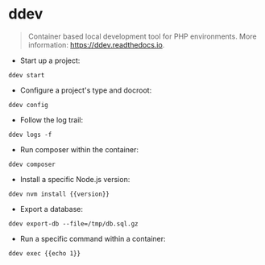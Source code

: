 # ddev

> Container based local development tool for PHP environments.
> More information: <https://ddev.readthedocs.io>.

- Start up a project:

`ddev start`

- Configure a project's type and docroot:

`ddev config`

- Follow the log trail:

`ddev logs -f`

- Run composer within the container:

`ddev composer`

- Install a specific Node.js version:

`ddev nvm install {{version}}`

- Export a database:

`ddev export-db --file=/tmp/db.sql.gz`

- Run a specific command within a container:

`ddev exec {{echo 1}}`
